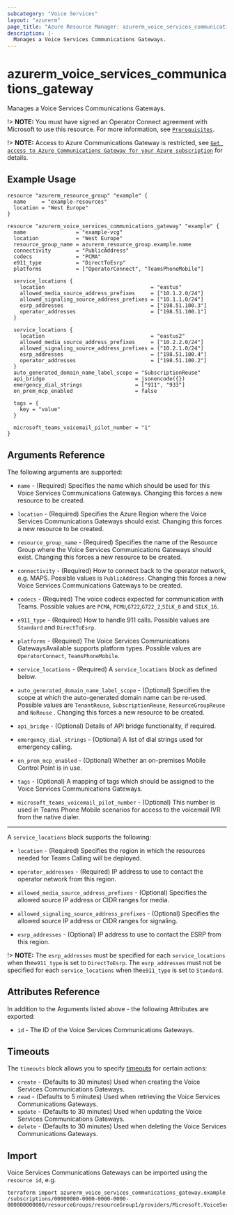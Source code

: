 ```yaml
---
subcategory: "Voice Services"
layout: "azurerm"
page_title: "Azure Resource Manager: azurerm_voice_services_communications_gateway"
description: |-
  Manages a Voice Services Communications Gateways.
---
```


# azurerm_voice_services_communications_gateway

Manages a Voice Services Communications Gateways.

!> **NOTE:** You must have signed an Operator Connect agreement with Microsoft to use this resource. For more information, see [`Prerequisites`](https://learn.microsoft.com/en-us/azure/communications-gateway/prepare-to-deploy#prerequisites). 

!> **NOTE:** Access to Azure Communications Gateway is restricted, see [`Get access to Azure Communications Gateway for your Azure subscription`](https://learn.microsoft.com/en-us/azure/communications-gateway/prepare-to-deploy#9-get-access-to-azure-communications-gateway-for-your-azure-subscription) for details.

## Example Usage

```hcl
resource "azurerm_resource_group" "example" {
  name     = "example-resources"
  location = "West Europe"
}

resource "azurerm_voice_services_communications_gateway" "example" {
  name                = "example-vcg"
  location            = "West Europe"
  resource_group_name = azurerm_resource_group.example.name
  connectivity        = "PublicAddress"
  codecs              = "PCMA"
  e911_type           = "DirectToEsrp"
  platforms           = ["OperatorConnect", "TeamsPhoneMobile"]

  service_locations {
    location                                  = "eastus"
    allowed_media_source_address_prefixes     = ["10.1.2.0/24"]
    allowed_signaling_source_address_prefixes = ["10.1.1.0/24"]
    esrp_addresses                            = ["198.51.100.3"]
    operator_addresses                        = ["198.51.100.1"]
  }

  service_locations {
    location                                  = "eastus2"
    allowed_media_source_address_prefixes     = ["10.2.2.0/24"]
    allowed_signaling_source_address_prefixes = ["10.2.1.0/24"]
    esrp_addresses                            = ["198.51.100.4"]
    operator_addresses                        = ["198.51.100.2"]
  }
  auto_generated_domain_name_label_scope = "SubscriptionReuse"
  api_bridge                             = jsonencode({})
  emergency_dial_strings                 = ["911", "933"]
  on_prem_mcp_enabled                    = false

  tags = {
    key = "value"
  }

  microsoft_teams_voicemail_pilot_number = "1"
}
```

## Arguments Reference

The following arguments are supported:

* `name` - (Required) Specifies the name which should be used for this Voice Services Communications Gateways. Changing this forces a new resource to be created.

* `location` - (Required) Specifies the Azure Region where the Voice Services Communications Gateways should exist. Changing this forces a new resource to be created.

* `resource_group_name` - (Required) Specifies the name of the Resource Group where the Voice Services Communications Gateways should exist. Changing this forces a new resource to be created.

* `connectivity` - (Required) How to connect back to the operator network, e.g. MAPS. Possible values is `PublicAddress`. Changing this forces a new Voice Services Communications Gateways to be created.

* `codecs` - (Required) The voice codecs expected for communication with Teams. Possible values are `PCMA`, `PCMU`,`G722`,`G722_2`,`SILK_8` and `SILK_16`.

* `e911_type` - (Required) How to handle 911 calls. Possible values are `Standard` and `DirectToEsrp`.

* `platforms` - (Required) The Voice Services Communications GatewaysAvailable supports platform types. Possible values are `OperatorConnect`, `TeamsPhoneMobile`.

* `service_locations` - (Required) A `service_locations` block as defined below.

* `auto_generated_domain_name_label_scope` - (Optional) Specifies the scope at which the auto-generated domain name can be re-used. Possible values are `TenantReuse`, `SubscriptionReuse`, `ResourceGroupReuse` and `NoReuse` . Changing this forces a new resource to be created.

* `api_bridge` - (Optional) Details of API bridge functionality, if required.

* `emergency_dial_strings` - (Optional) A list of dial strings used for emergency calling.

* `on_prem_mcp_enabled` - (Optional) Whether an on-premises Mobile Control Point is in use.

* `tags` - (Optional) A mapping of tags which should be assigned to the Voice Services Communications Gateways.

* `microsoft_teams_voicemail_pilot_number` - (Optional) This number is used in Teams Phone Mobile scenarios for access to the voicemail IVR from the native dialer.
---

A `service_locations` block supports the following:

* `location` - (Required) Specifies the region in which the resources needed for Teams Calling will be deployed.

* `operator_addresses` - (Required) IP address to use to contact the operator network from this region.

* `allowed_media_source_address_prefixes` - (Optional) Specifies the allowed source IP address or CIDR ranges for media.

* `allowed_signaling_source_address_prefixes` - (Optional) Specifies the allowed source IP address or CIDR ranges for signaling.

* `esrp_addresses` - (Optional) IP address to use to contact the ESRP from this region.

!> **NOTE:** The `esrp_addresses` must be specified for each `service_locations` when the`e911_type` is set to `DirectToEsrp`.  The `esrp_addresses` must not be specified for each `service_locations` when the`e911_type` is set to `Standard`.

## Attributes Reference

In addition to the Arguments listed above - the following Attributes are exported:

* `id` - The ID of the Voice Services Communications Gateways.

## Timeouts

The `timeouts` block allows you to specify [timeouts](https://www.terraform.io/docs/configuration/resources.html#timeouts) for certain actions:

* `create` - (Defaults to 30 minutes) Used when creating the Voice Services Communications Gateways.
* `read` - (Defaults to 5 minutes) Used when retrieving the Voice Services Communications Gateways.
* `update` - (Defaults to 30 minutes) Used when updating the Voice Services Communications Gateways.
* `delete` - (Defaults to 30 minutes) Used when deleting the Voice Services Communications Gateways.

## Import

Voice Services Communications Gateways can be imported using the `resource id`, e.g.

```shell
terraform import azurerm_voice_services_communications_gateway.example /subscriptions/00000000-0000-0000-0000-000000000000/resourceGroups/resourceGroup1/providers/Microsoft.VoiceServices/communicationsGateways/communicationsGateway1
```
